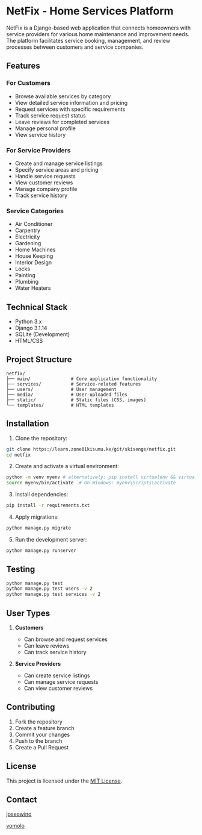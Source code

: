 # NetFix - Home Services Platform

NetFix is a Django-based web application that connects homeowners with service providers for various home maintenance and improvement needs. The platform facilitates service booking, management, and review processes between customers and service companies.

## Features

### For Customers
- Browse available services by category
- View detailed service information and pricing
- Request services with specific requirements
- Track service request status
- Leave reviews for completed services
- Manage personal profile
- View service history

### For Service Providers
- Create and manage service listings
- Specify service areas and pricing
- Handle service requests
- View customer reviews
- Manage company profile
- Track service history

### Service Categories
- Air Conditioner
- Carpentry
- Electricity
- Gardening
- Home Machines
- House Keeping
- Interior Design
- Locks
- Painting
- Plumbing
- Water Heaters

## Technical Stack

- Python 3.x
- Django 3.1.14
- SQLite (Development)
- HTML/CSS

## Project Structure

```
netfix/
├── main/               # Core application functionality
├── services/           # Service-related features
├── users/              # User management
├── media/              # User-uploaded files
├── static/             # Static files (CSS, images)
└── templates/          # HTML templates
```

## Installation

1. Clone the repository:
```bash
git clone https://learn.zone01kisumu.ke/git/skisenge/netfix.git
cd netfix
```

2. Create and activate a virtual environment:
```bash
python -m venv myenv # alternatively: pip install virtualenv && virtualenv myenv
source myenv/bin/activate  # On Windows: myenv\Scripts\activate
```

3. Install dependencies:
```bash
pip install -r requirements.txt
```

4. Apply migrations:
```bash
python manage.py migrate
```
5. Run the development server:
```bash
python manage.py runserver
```

## Testing
```bash
python manage.py test
python manage.py test users -v 2
python manage.py test services -v 2
```

## User Types

1. **Customers**
   - Can browse and request services
   - Can leave reviews
   - Can track service history

2. **Service Providers**
   - Can create service listings
   - Can manage service requests
   - Can view customer reviews

## Contributing

1. Fork the repository
2. Create a feature branch
3. Commit your changes
4. Push to the branch
5. Create a Pull Request

## License

This project is licensed under the [MIT License](https://opensource.org/license/mit).

## Contact

[joseowino](https://github.com/joseowino)

[vomolo](https://github.com/vomolo)


